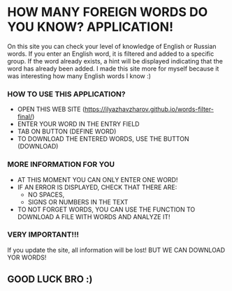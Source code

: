 # HOW MANY FOREIGN WORDS DO YOU KNOW? APPLICATION!
<p>On this site you can check your level of knowledge of English or Russian words. If you enter an English word, it is filtered and added to a specific group. If the word already exists, a hint will be displayed indicating that the word has already been added. I made this site more for myself because it was interesting how many English words I know :)</p>

### HOW TO USE THIS APPLICATION?
- OPEN THIS WEB SITE (https://ilyazhavzharov.github.io/words-filter-final/)
- ENTER YOUR WORD IN THE ENTRY FIELD
- TAB ON BUTTON (DEFINE WORD)
- TO DOWNLOAD THE ENTERED WORDS, USE THE BUTTON (DOWNLOAD)

### MORE INFORMATION FOR YOU
- AT THIS MOMENT YOU CAN ONLY ENTER ONE WORD!
- IF AN ERROR IS DISPLAYED, CHECK THAT THERE ARE: 
  - NO SPACES, 
  - SIGNS OR NUMBERS IN THE TEXT
- TO NOT FORGET WORDS, YOU CAN USE THE FUNCTION TO DOWNLOAD A FILE WITH WORDS AND ANALYZE IT!

### VERY IMPORTANT!!!
<p>If you update the site, all information will be lost! BUT WE CAN DOWNLOAD YOR WORDS!</p>

## GOOD LUCK BRO :)
